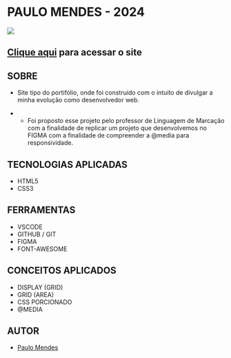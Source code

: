 # **PAULO MENDES - 2024**

![](./img/DESKTOP.png)

## [Clique aqui](https://github.com/PauloPRBM/PauloPRBM.github.io) para acessar o site

## **SOBRE**

- Site tipo do portifólio, onde foi construído com o intuito de divulgar a minha evolução como desenvolvedor web.

- - Foi proposto esse projeto pelo professor de Linguagem de Marcação com a finalidade de replicar um projeto que desenvolvemos no FIGMA com a finalidade de compreender a @media para responsividade.



## **TECNOLOGIAS APLICADAS**

- HTML5
- CSS3


## **FERRAMENTAS**

- VSCODE
- GITHUB / GIT
- FIGMA
- FONT-AWESOME


## **CONCEITOS APLICADOS**

- DISPLAY (GRID)
- GRID (AREA)
- CSS PORCIONADO
- @MEDIA

## **AUTOR**

- [Paulo Mendes](https://github.com/PauloPRBM)

